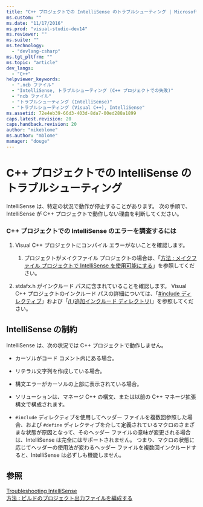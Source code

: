 ```yaml
---
title: "C++ プロジェクトでの IntelliSense のトラブルシューティング | Microsoft Docs"
ms.custom: ""
ms.date: "11/17/2016"
ms.prod: "visual-studio-dev14"
ms.reviewer: ""
ms.suite: ""
ms.technology: 
  - "devlang-csharp"
ms.tgt_pltfrm: ""
ms.topic: "article"
dev_langs: 
  - "C++"
helpviewer_keywords: 
  - ".ncb ファイル"
  - "IntelliSense, トラブルシューティング (C++ プロジェクトでの失敗)"
  - "ncb ファイル"
  - "トラブルシューティング (IntelliSense)"
  - "トラブルシューティング (Visual C++), IntelliSense"
ms.assetid: 72e4eb39-66d3-403d-8da7-00ed288a1899
caps.latest.revision: 20
caps.handback.revision: 20
author: "mikeblome"
ms.author: "mblome"
manager: "douge"
---
```

# C++ プロジェクトでの IntelliSense のトラブルシューティング
IntelliSense は、特定の状況で動作が停止することがあります。  次の手順で、IntelliSense が C\+\+ プロジェクトで動作しない理由を判断してください。  
  
### C\+\+ プロジェクトでの IntelliSense のエラーを調査するには  
  
1.  Visual C\+\+ プロジェクトにコンパイル エラーがないことを確認します。  
  
    1.  プロジェクトがメイクファイル プロジェクトの場合は、「[方法 : メイクファイル プロジェクトで IntelliSense を使用可能にする](../ide/how-to-enable-intellisense-for-makefile-projects.md)」を参照してください。  
  
2.  stdafx.h がインクルード パスに含まれていることを確認します。  Visual C\+\+ プロジェクトのインクルード パスの詳細については、「[\#include ディレクティブ](../preprocessor/hash-include-directive-c-cpp.md)」および「[\/I \(追加インクルード ディレクトリ\)](../build/reference/i-additional-include-directories.md)」を参照してください。  
  
## IntelliSense の制約  
 IntelliSense は、次の状況では C\+\+ プロジェクトで動作しません。  
  
-   カーソルがコード コメント内にある場合。  
  
-   リテラル文字列を作成している場合。  
  
-   構文エラーがカーソルの上部に表示されている場合。  
  
-   ソリューションは、マネージ C\+\+ の構文、または以前の C\+\+ マネージ拡張構文で構成されます。  
  
-   `#include` ディレクティブを使用してヘッダー ファイルを複数回参照した場合、および `#define` ディレクティブを介して定義されているマクロのさまざまな状態が原因となって、そのヘッダー ファイルの意味が変更される場合は、IntelliSense は完全にはサポートされません。  つまり、マクロの状態に応じてヘッダーの使用法が変わるヘッダー ファイルを複数回インクルードすると、IntelliSense は必ずしも機能しません。  
  
## 参照  
 [Troubleshooting IntelliSense](http://msdn.microsoft.com/ja-jp/c1b3adb9-0d48-4770-a51e-392ed818c484)   
 [方法 : ビルドのプロジェクト出力ファイルを編成する](../ide/how-to-organize-project-output-files-for-builds.md)